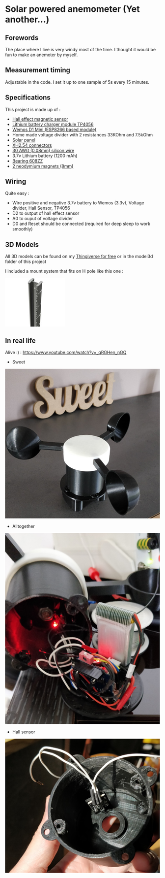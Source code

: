 # Solar powered anemometer (Yet another...)

## Forewords

The place where I live is very windy most of the time. I thought it would be fun to make an anemoter by myself.

## Measurement timing

Adjustable in the code. I set it up to one sample of 5s every 15 minutes.

## Specifications

This project is made up of :

* [Hall effect magnetic sensor](https://www.aliexpress.com/item/32433415804.html?spm=a2g0o.productlist.0.0.5d7b6b7bpIWc4B&algo_pvid=c33329b8-6596-40cf-b920-c4147df492a1&algo_expid=c33329b8-6596-40cf-b920-c4147df492a1-2&btsid=0b0a187b15821176341324425ec19b&ws_ab_test=searchweb0_0,searchweb201602_,searchweb201603_)
* [Lithium battery charger module TP4056](https://www.aliexpress.com/item/32797834680.html?spm=a2g0o.productlist.0.0.217e1a3fGgFPtZ&algo_pvid=132d3b0e-1179-4677-b1ea-ac7e339a4b3a&algo_expid=132d3b0e-1179-4677-b1ea-ac7e339a4b3a-0&btsid=0b0a3f8115821175486423616e1e40&ws_ab_test=searchweb0_0,searchweb201602_,searchweb201603_)
* [Wemos D1 Mini (ESP8266 based module)](https://www.aliexpress.com/item/4000015116234.html?spm=a2g0o.productlist.0.0.46c32236A2P9Jw&algo_pvid=ca2d063e-5caa-4a7a-b28f-aab24e4be771&algo_expid=ca2d063e-5caa-4a7a-b28f-aab24e4be771-46&btsid=0b0a0ac215821177182648581e89c9&ws_ab_test=searchweb0_0,searchweb201602_,searchweb201603_)
* Home made voltage divider with 2 resistances 33KOhm and 7.5kOhm
* [Solar panel](https://www.aliexpress.com/item/32327321902.html?spm=a2g0s.9042311.0.0.27424c4dXw694V)
* [XH2.54 connectors](https://www.aliexpress.com/item/32751262161.html?spm=a2g0o.productlist.0.0.73ad7920LACtrI&algo_pvid=59f4dba8-049b-412b-b6ab-2ad6a2a0b251&algo_expid=59f4dba8-049b-412b-b6ab-2ad6a2a0b251-1&btsid=0b0a01f815821181817176811e4e9d&ws_ab_test=searchweb0_0,searchweb201602_,searchweb201603_)
* [30 AWG (0.08mm) silicon wire](https://www.aliexpress.com/item/1000006501735.html?spm=a2g0s.9042311.0.0.27424c4d4oyuHy)
* 3.7v Lithium battery (1200 mAh)
* [Bearing 608ZZ](https://www.aliexpress.com/wholesale?catId=0&initiative_id=SB_20200219052438&SearchText=bearing+608)
* [2 neodymium magnets (8mm)](https://www.aliexpress.com/item/32959402237.html?spm=a2g0o.productlist.0.0.6cb72867YDYB0k&algo_pvid=abf99058-7d96-46d5-b91b-2a17fd93094b&algo_expid=abf99058-7d96-46d5-b91b-2a17fd93094b-1&btsid=0b0a187915821195934654449ebf18&ws_ab_test=searchweb0_0,searchweb201602_,searchweb201603_)

## Wiring

Quite easy : 

* Wire positive and negative 3.7v battery to Wemos (3.3v), Voltage divider, Hall Sensor, TP4056 
* D2 to output of hall effect sensor
* A0 to ouput of voltage divider
* D0 and Reset should be connected (required for deep sleep to work smoothly)

## 3D Models

All 3D models can be found on my [Thingiverse for free](https://www.thingiverse.com/thing:4171003) or in the model3d folder of this project

I included a mount system that fits on H pole like this one : 

![Sweet](images/h_pole.jpg)

## In real life

Alive :) : https://www.youtube.com/watch?v=_qRGHen_nGQ

* Sweet 

![Sweet](images/sweet.jpg)

* Alltogether

![Alltogether](images/alltogether.jpg)

* Hall sensor

![Hall sensor](images/inside.jpg)

